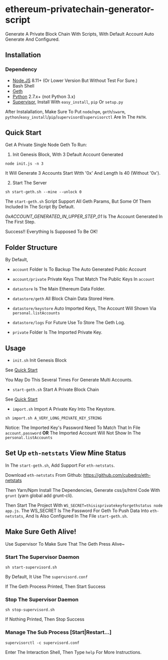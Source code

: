 ethereum-privatechain-generator-script
===

Generate A Private Block Chain With Scripts, With Default Account Auto Generate And Configured.

## Installation

### Dependency

* [Node.JS](https://nodejs.org/en/download/) 8.11+ (Or Lower Version But Without Test For Sure.)
* Bash Shell
* [Geth](https://geth.ethereum.org/downloads/)
* [Python](https://www.python.org/downloads/) 2.7.x+ (not Python 3.x)
* [Supervisor](https://pypi.org/project/supervisor/), Install With `easy_install`, `pip` Or `setup.py`

After Instalallation, Make Sure To Put `node`/`npm`, `geth`/`swarm`, 
`python`/`easy_install`/`pip`/`supervisord`/`supervisorctl` Are In The `PATH`.

## Quick Start

Get A Private Single Node Geth To Run:

1. Init Genesis Block, With 3 Default Account Generated

`node init.js -n 3`

It Will Generate 3 Accounts Start Wtth '0x' And Length Is 40 (Without '0x').

2. Start The Server

`sh start-geth.sh --mine --unlock 0`

The `start-geth.sh` Script Support All Geth Params, But Some Of Them Included In The Script By Default.

_0xACCOUNT_GENERATED_IN_UPPER_STEP_01_ Is The Account Generated In The First Step.

Success!! Everything Is Supposed To Be OK!


## Folder Structure

By Default, 

* `account` Folder Is To Backup The Auto Generated Public Account

* `account/private` Private Keys That Match The Public Keys In `account`

* `datastore` Is The Main Ethereum Data Folder.

* `datastore/geth` All Block Chain Data Stored Here.

* `datastore/keystore` Auto Imported Keys, The Account Will Shown Via `personal.listAccounts`

* `datastore/logs` For Future Use To Store The Geth Log.

* `private` Folder Is The Imported Private Key.


## Usage

* `init.sh` Init Genesis Block

See [Quick Start](#quick-start)

You May Do This Several Times For Generate Multi Accounts.

* `start-geth.sh` Start A Private Block Chain

See [Quick Start](#quick-start)

* `import.sh` Import A Private Key Into The Keystore.

`sh import.sh A_VERY_LONG_PRIVATE_KEY_STRING`

Notice: The Imported Key's Password Need To Match That In File `account.password` 
**OR** The Imported Account Will Not Show In The `personal.listAccounts`


## Set Up `eth-netstats` View Mine Status

In The `start-geth.sh`, Add Support For `eth-netstats`.

Download `eth-netstats` From Github: https://github.com/cubedro/eth-netstats

Then Yarn/Npm Install The Dependencies, Generate css/js/html Code With `grunt` (yarn global add grunt-cli).

Then Start The Project With `WS_SECRET=thisisprivatekeyforgethstatus node app.js`.
The WS_SECRET Is The Password For Geth To Push Data Into `eth-netstats`,
And Is Also Configured In The File `start-geth.sh`.


## Make Sure Geth Alive!

Use Supervisor To Make Sure That The Geth Press Alive~

### Start The Supervisor Daemon

```sh start-supervisord.sh```

By Default, It Use The `supervisord.conf`

If The Geth Process Printed, Then Start Success

### Stop The Supervisor Daemon

```sh stop-supervisord.sh```

If Nothing Printed, Then Stop Success

### Manage The Sub Process [Start|Restart...]

```supervisorctl -c supervisord.conf```

Enter The Interaction Shell, Then Type `help` For More Instructions.




